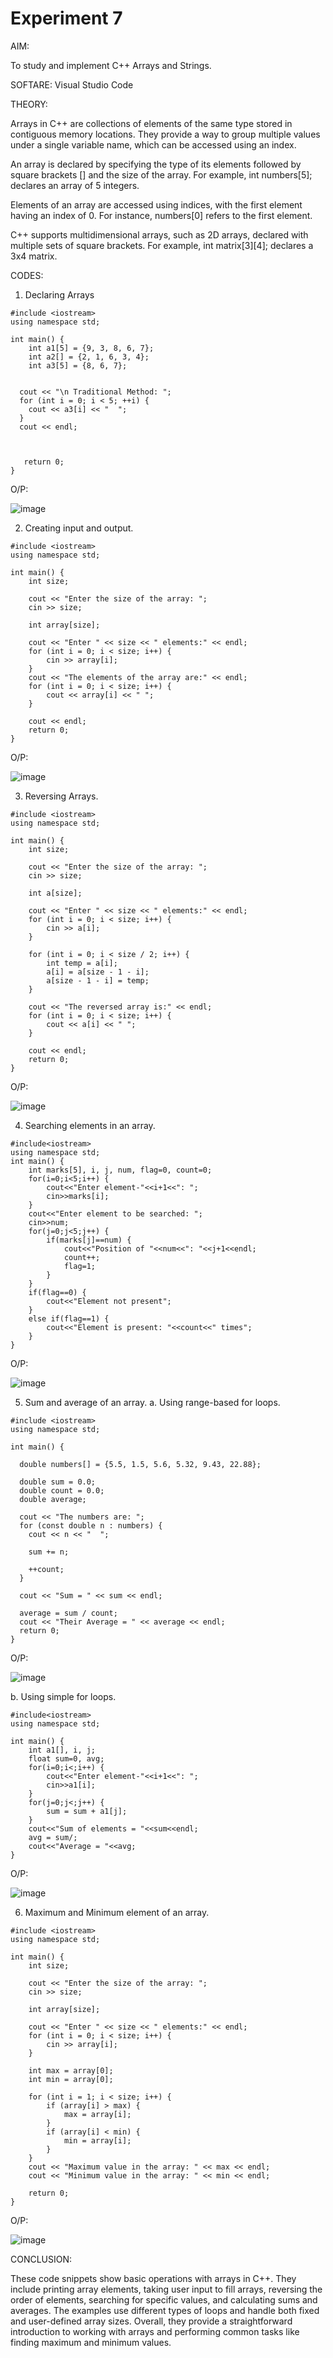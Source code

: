 # Experiment 7

AIM:

To study and implement C++ Arrays and Strings.

SOFTARE: Visual Studio Code

THEORY:

Arrays in C++ are collections of elements of the same type stored in contiguous memory locations. They provide a way to group multiple values under a single variable name, which can be accessed using an index.

An array is declared by specifying the type of its elements followed by square brackets [] and the size of the array. For example, int numbers[5]; declares an array of 5 integers.

Elements of an array are accessed using indices, with the first element having an index of 0. For instance, numbers[0] refers to the first element.

C++ supports multidimensional arrays, such as 2D arrays, declared with multiple sets of square brackets. For example, 
int matrix[3][4]; declares a 3x4 matrix.

CODES:

1) Declaring Arrays

```
#include <iostream>
using namespace std;

int main() {
    int a1[5] = {9, 3, 8, 6, 7}; 
    int a2[] = {2, 1, 6, 3, 4}; 
    int a3[5] = {8, 6, 7};

 
  cout << "\n Traditional Method: ";
  for (int i = 0; i < 5; ++i) {
    cout << a3[i] << "  ";
  }
  cout << endl;



   return 0;
}
```
O/P:

![image](https://github.com/user-attachments/assets/24629bbf-5dc4-490d-83df-9226e74d4c80)

2) Creating input and output.

```
#include <iostream>
using namespace std;

int main() {
    int size;

    cout << "Enter the size of the array: ";
    cin >> size;
   
    int array[size];

    cout << "Enter " << size << " elements:" << endl;
    for (int i = 0; i < size; i++) {
        cin >> array[i];
    }
    cout << "The elements of the array are:" << endl;
    for (int i = 0; i < size; i++) {
        cout << array[i] << " ";
    }

    cout << endl;
    return 0;
}
```
O/P:

![image](https://github.com/user-attachments/assets/0b8edcf6-02a9-4951-b8cc-70fb9bea29e4)

3) Reversing Arrays.

```
#include <iostream>
using namespace std;

int main() {
    int size;

    cout << "Enter the size of the array: ";
    cin >> size;

    int a[size];

    cout << "Enter " << size << " elements:" << endl;
    for (int i = 0; i < size; i++) {
        cin >> a[i];
    }

    for (int i = 0; i < size / 2; i++) {
        int temp = a[i];
        a[i] = a[size - 1 - i];
        a[size - 1 - i] = temp;
    }

    cout << "The reversed array is:" << endl;
    for (int i = 0; i < size; i++) {
        cout << a[i] << " ";
    }

    cout << endl;
    return 0;
}
```

O/P:

![image](https://github.com/user-attachments/assets/1d6539a9-4c0f-4081-8047-d5c69618da9f)

4) Searching elements in an array.

```
#include<iostream>
using namespace std;
int main() {
    int marks[5], i, j, num, flag=0, count=0;
    for(i=0;i<5;i++) {
        cout<<"Enter element-"<<i+1<<": ";
        cin>>marks[i];
    }
    cout<<"Enter element to be searched: ";
    cin>>num;
    for(j=0;j<5;j++) {
        if(marks[j]==num) {
            cout<<"Position of "<<num<<": "<<j+1<<endl;
            count++;
            flag=1;
        }
    }
    if(flag==0) {
        cout<<"Element not present";
    }
    else if(flag==1) {
        cout<<"Element is present: "<<count<<" times";
    }
}
```
O/P:

![image](https://github.com/user-attachments/assets/3c4448a4-9ec5-4586-b14c-0dbbc92508e1)

5) Sum and average of an array.
   a. Using range-based for loops.

```
#include <iostream>
using namespace std;

int main() {
    
  double numbers[] = {5.5, 1.5, 5.6, 5.32, 9.43, 22.88};

  double sum = 0.0;
  double count = 0.0;
  double average;

  cout << "The numbers are: ";
  for (const double n : numbers) {
    cout << n << "  ";
   
    sum += n;
    
    ++count;
  }

  cout << "Sum = " << sum << endl;

  average = sum / count;
  cout << "Their Average = " << average << endl;
  return 0;
}
```
O/P:


![image](https://github.com/user-attachments/assets/962248b3-9098-442f-925a-ece00a25e054)

b. Using simple for loops.

```
#include<iostream>
using namespace std;

int main() {
    int a1[], i, j;
    float sum=0, avg;
    for(i=0;i<;i++) {
        cout<<"Enter element-"<<i+1<<": ";
        cin>>a1[i];
    }
    for(j=0;j<;j++) {
        sum = sum + a1[j];
    }
    cout<<"Sum of elements = "<<sum<<endl;
    avg = sum/;
    cout<<"Average = "<<avg;
}

```

O/P:

![image](https://github.com/user-attachments/assets/1ee17178-b01d-485c-82d6-3f9bece4b4e5)

6) Maximum and Minimum element of an array.
```
#include <iostream>
using namespace std;

int main() {
    int size;

    cout << "Enter the size of the array: ";
    cin >> size;

    int array[size];

    cout << "Enter " << size << " elements:" << endl;
    for (int i = 0; i < size; i++) {
        cin >> array[i];
    }

    int max = array[0];
    int min = array[0];

    for (int i = 1; i < size; i++) {
        if (array[i] > max) {
            max = array[i];
        }
        if (array[i] < min) {
            min = array[i];
        }
    }
    cout << "Maximum value in the array: " << max << endl;
    cout << "Minimum value in the array: " << min << endl;

    return 0;
}
```
O/P:

![image](https://github.com/user-attachments/assets/eba21505-9465-4504-aa04-8dfb2c6cdd86)

CONCLUSION:

These code snippets show basic operations with arrays in C++. They include printing array elements, taking user input to fill arrays, reversing the order of elements, searching for specific values, and calculating sums and averages. The examples use different types of loops and handle both fixed and user-defined array sizes. Overall, they provide a straightforward introduction to working with arrays and performing common tasks like finding maximum and minimum values.





